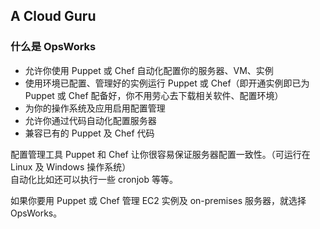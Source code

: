 ## A Cloud Guru
  
### 什么是 OpsWorks
* 允许你使用 Puppet 或 Chef 自动化配置你的服务器、VM、实例
* 使用环境已配置、管理好的实例运行 Puppet 或 Chef（即开通实例即已为 Puppet 或 Chef 配备好，你不用劳心去下载相关软件、配置环境）
* 为你的操作系统及应用启用配置管理
* 允许你通过代码自动化配置服务器
* 兼容已有的 Puppet 及 Chef 代码
  
配置管理工具 Puppet 和 Chef 让你很容易保证服务器配置一致性。（可运行在 Linux 及 Windows 操作系统）  
自动化比如还可以执行一些 cronjob 等等。  
  
如果你要用 Puppet 或 Chef 管理 EC2 实例及 on-premises 服务器，就选择 OpsWorks。  